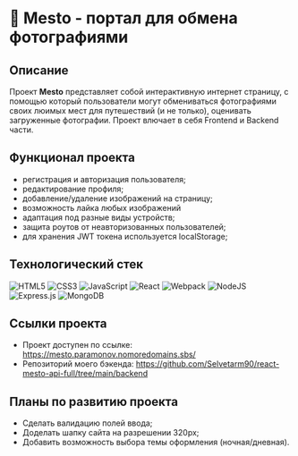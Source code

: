 # 🌄 **Mesto** - портал для обмена фотографиями

## Описание

Проект **Mesto** представляет собой интерактивную интернет страницу, с помощью который пользователи могут обмениваться фотографиями своих люимых мест для путешествий (и не только), оценивать загруженные фотографии. Проект влючает в себя Frontend и Backend части.

## Функционал проекта

- регистрация и авторизация пользователя;
- редактирование профиля;
- добавление/удаление изображений на страницу;
- возможность лайка любых изображений
- адаптация под разные виды устройств;
- защита роутов от неавторизованных пользователей;
- для хранения JWT токена используется localStorage;


## Технологический стек
![HTML5](https://img.shields.io/badge/html5-%23E34F26.svg?style=for-the-badge&logo=html5&logoColor=white)
![CSS3](https://img.shields.io/badge/css3-%231572B6.svg?style=for-the-badge&logo=css3&logoColor=white)
![JavaScript](https://img.shields.io/badge/javascript-%23323330.svg?style=for-the-badge&logo=javascript&logoColor=%23F7DF1E)
![React](https://img.shields.io/badge/react-%2320232a.svg?style=for-the-badge&logo=react&logoColor=%2361DAFB)
![Webpack](https://img.shields.io/badge/webpack-%238DD6F9.svg?style=for-the-badge&logo=webpack&logoColor=black)
![NodeJS](https://img.shields.io/badge/node.js-6DA55F?style=for-the-badge&logo=node.js&logoColor=white)
![Express.js](https://img.shields.io/badge/express.js-%23404d59.svg?style=for-the-badge&logo=express&logoColor=%2361DAFB)
![MongoDB](https://img.shields.io/badge/MongoDB-%234ea94b.svg?style=for-the-badge&logo=mongodb&logoColor=white)


## Ссылки проекта

- Проект доступен по ссылке: https://mesto.paramonov.nomoredomains.sbs/
- Репозиторий моего бэкенда: https://github.com/Selvetarm90/react-mesto-api-full/tree/main/backend


## Планы по развитию проекта

- Сделать валидацию полей ввода;
- Доделать шапку сайта на разрешении 320px;
- Добавить возможность выбора темы оформления (ночная/дневная).

